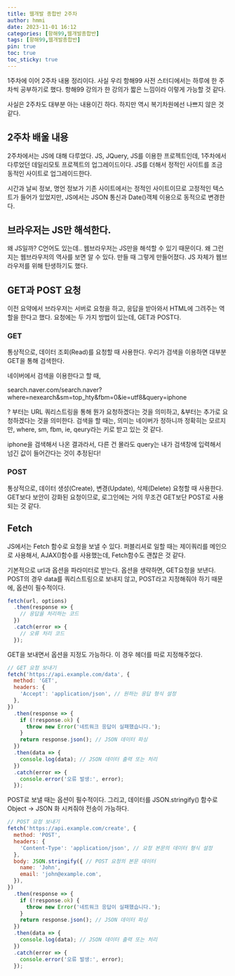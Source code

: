 ```yaml
---
title: 웹개발 종합반 2주차
author: hmmi
date: 2023-11-01 16:12
categories: [항해99,웹개발종합반]
tags: [항해99,웹개발종합반]
pin: true
toc: true
toc_sticky: true
---
```


1주차에 이어 2주차 내용 정리이다. 사실 우리 항해99 사전 스터디에서는 하루에 한 주차씩 공부하기로 했다. 항해99 강의가 한 강의가 짧은 느낌이라 이렇게 가능할 것 같다.

사실은 2주차도 대부분 아는 내용이긴 하다. 하지만 역시 복기차원에선 나쁘지 않은 것 같다.

## 2주차 배울 내용

2주차에서는 JS에 대해 다루었다. JS, JQuery, JS를 이용한 프로젝트인데, 1주차에서 다루었던 데일리모토 프로젝트의 업그레이드이다. JS를 더해서 정적인 사이트를 조금 동적인 사이트로 업그레이드한다.

시간과 날씨 정보, 명언 정보가 기존 사이트에서는 정적인 사이트이므로 고정적인 텍스트가 들어가 있었지만, JS에서는 JSON 통신과 Date()객체 이용으로 동적으로 변경한다.

## 브라우저는 JS만 해석한다.

왜 JS일까? C언어도 있는데.. 웹브라우저는 JS만을 해석할 수 있기 때문이다. 왜 그런지는 웹브라우저의 역사를 보면 알 수 있다. 만들 때 그렇게 만들어졌다. JS 자체가 웹브라우저를 위해 탄생하기도 했다.

## GET과 POST 요청

이전 요약에서 브라우저는 서버로 요청을 하고, 응답을 받아와서 HTML에 그려주는 역할을 한다고 했다. 요청에는 두 가지 방법이 있는데, GET과 POST다.

### GET

통상적으로, 데이터 조회(Read)를 요청할 때 사용한다. 우리가 검색을 이용하면 대부분 GET을 통해 검색한다.

네이버에서 검색을 이용한다고 할 때,

search.naver.com/search.naver?where=nexearch&sm=top_hty&fbm=0&ie=utf8&query=iphone

? 부터는 URL 쿼리스트링을 통해 뭔가 요청하겠다는 것을 의미하고, &부터는 추가로 요청하겠다는 것을 의미한다. 검색을 할 때는, 의미는 네이버가 정하니까 정확히는 모르지만, where, sm, fbm, ie, qeury라는 키로 받고 있는 것 같다.

iphone을 검색해서 나온 결과라서, 다른 건 몰라도 query는 내가 검색창에 입력해서 넘긴 값이 들어간다는 것이 추정된다!

### POST

통상적으로, 데이터 생성(Create), 변경(Update), 삭제(Delete) 요청할 때 사용한다. GET보다 보안이 강화된 요청이므로, 로그인에는 거의 무조건 GET보단 POST로 사용되는 것 같다.

## Fetch

JS에서는 Fetch 함수로 요청을 보낼 수 있다. 퍼블리셔로 일할 때는 제이쿼리를 메인으로 사용해서, AJAX()함수를 사용했는데, Fetch함수도 괜찮은 것 같다.

기본적으로 url과 옵션을 파라미터로 받는다. 옵션을 생략하면, GET요청을 보낸다. POST의 경우 data를 쿼리스트링으로 보내지 않고, POST라고 지정해줘야 하기 때문에, 옵션이 필수적이다.

```js
fetch(url, options)
  .then(response => {
    // 응답을 처리하는 코드
  })
  .catch(error => {
    // 오류 처리 코드
  });
```
GET을 보내면서 옵션을 지정도 가능하다. 이 경우 헤더를 따로 지정해주었다.

```js
// GET 요청 보내기
fetch('https://api.example.com/data', {
  method: 'GET',
  headers: {
    'Accept': 'application/json', // 원하는 응답 형식 설정
  },
})
  .then(response => {
    if (!response.ok) {
      throw new Error('네트워크 응답이 실패했습니다.');
    }
    return response.json(); // JSON 데이터 파싱
  })
  .then(data => {
    console.log(data); // JSON 데이터 출력 또는 처리
  })
  .catch(error => {
    console.error('오류 발생:', error);
  });
```
POST로 보낼 때는 옵션이 필수적이다. 그리고, 데이터를 JSON.stringify() 함수로 Object -> JSON 화 시켜줘야 전송이 가능하다.

```js
// POST 요청 보내기
fetch('https://api.example.com/create', {
  method: 'POST',
  headers: {
    'Content-Type': 'application/json', // 요청 본문의 데이터 형식 설정
  },
  body: JSON.stringify({ // POST 요청의 본문 데이터
    name: 'John',
    email: 'john@example.com',
  }),
})
  .then(response => {
    if (!response.ok) {
      throw new Error('네트워크 응답이 실패했습니다.');
    }
    return response.json(); // JSON 데이터 파싱
  })
  .then(data => {
    console.log(data); // JSON 데이터 출력 또는 처리
  })
  .catch(error => {
    console.error('오류 발생:', error);
  });
```
